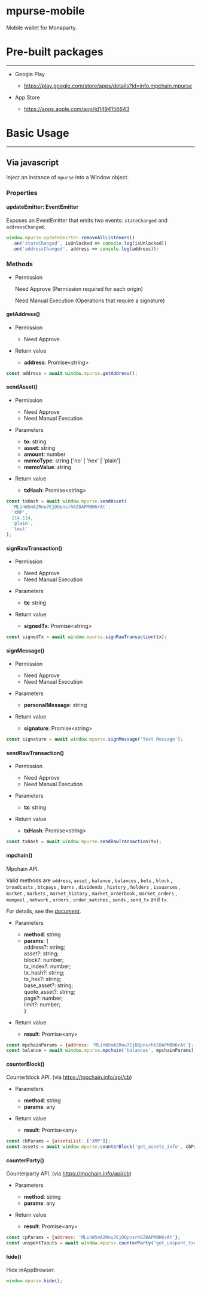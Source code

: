 # mpurse-mobile
Mobile wallet for Monaparty.

# Pre-built packages
-------------------

* Google Play
  * https://play.google.com/store/apps/details?id=info.mpchain.mpurse

* App Store
  * https://apps.apple.com/app/id1494156643

# Basic Usage
-------------------

## Via javascript

Inject an instance of `mpurse` into a Window object.

### Properties

#### updateEmitter: EventEmitter

Exposes an EventEmitter that emits two events: `stateChanged` and `addressChanged`.

```javascript
window.mpurse.updateEmitter.removeAllListeners()
  .on('stateChanged', isUnlocked => console.log(isUnlocked))
  .on('addressChanged', address => console.log(address));
```

### Methods

- Permission

  Need Approve (Permission required for each origin)
  
  Need Manual Execution (Operations that require a signature)


#### getAddress()

- Permission
  - Need Approve

- Return value
  - **address**: Promise\<string\>

```javascript
const address = await window.mpurse.getAddress();
```

#### sendAsset()

- Permission
  - Need Approve
  - Need Manual Execution

- Parameters

  - **to**: string
  - **asset**: string
  - **amount**: number
  - **memoType**: string ['no' | 'hex' | 'plain']
  - **memoValue**: string

- Return value
  - **txHash**: Promise\<string\>

```javascript
const txHash = await window.mpurse.sendAsset(
  'MLinW5mA2Rnu7EjDQpnsrh6Z8APMBH6rAt',
  'XMP', 
  114.114, 
  'plain',
  'test'
);
```

#### signRawTransaction()

- Permission
  - Need Approve
  - Need Manual Execution

- Parameters
  - **tx**: string

- Return value
  - **signedTx**: Promise\<string\>

```javascript
const signedTx = await window.mpurse.signRawTransaction(tx);
```

#### signMessage()

- Permission
  - Need Approve
  - Need Manual Execution

- Parameters
  - **personalMessage**: string

- Return value
  - **signature**: Promise\<string\>

```javascript
const signature = await window.mpurse.signMessage('Test Message');
```

#### sendRawTransaction()

- Permission
  - Need Approve
  - Need Manual Execution

- Parameters
  - **tx**: string

- Return value
  - **txHash**: Promise\<string\>

```javascript
const txHash = await window.mpurse.sendRawTransaction(tx);
```

#### mpchain()

Mpchain API.

Valid methods are `address`, `asset` , `balance` , `balances` , `bets` , `block` , `broadcasts` , `btcpays` , `burns` , `dividends` , `history` , `holders` , `issuances` , `market` , `markets` , `market_history` , `market_orderbook` , `market_orders` , `mempool` , `network` , `orders` , `order_matches` , `sends` , `send_tx` and `tx`.

For details, see the [document](https://mpchain.info/doc).
- Parameters
  - **method**: string
  - **params**: {  
      address?: string;  
      asset?: string;  
      block?: number;  
      tx_index?: number;  
      tx_hash?: string;  
      tx_hex?: string;  
      base_asset?: string;  
      quote_asset?: string;  
      page?: number;  
      limit?: number;  
    }

- Return value
  - **result**: Promise\<any\>

```javascript
const mpchainParams = {address: 'MLinW5mA2Rnu7EjDQpnsrh6Z8APMBH6rAt'};
const balance = await window.mpurse.mpchain('balances', mpchainParams);
```

#### counterBlock()

Counterblock API. (via https://mpchain.info/api/cb)

- Parameters
  - **method**: string
  - **params**: any

- Return value
  - **result**: Promise\<any\>

```javascript
const cbParams = {assetsList: ['XMP']};
const assets = await window.mpurse.counterBlock('get_assets_info', cbParams);
```

#### counterParty()

Counterparty API. (via https://mpchain.info/api/cb)

- Parameters
  - **method**: string
  - **params**: any

- Return value
  - **result**: Promise\<any\>

```javascript
const cpParams = {address: 'MLinW5mA2Rnu7EjDQpnsrh6Z8APMBH6rAt'};
const unspentTxouts = await window.mpurse.counterParty('get_unspent_txouts', cpParams);
```

#### hide()

Hide inAppBrowser.

```javascript
window.mpurse.hide();
```
